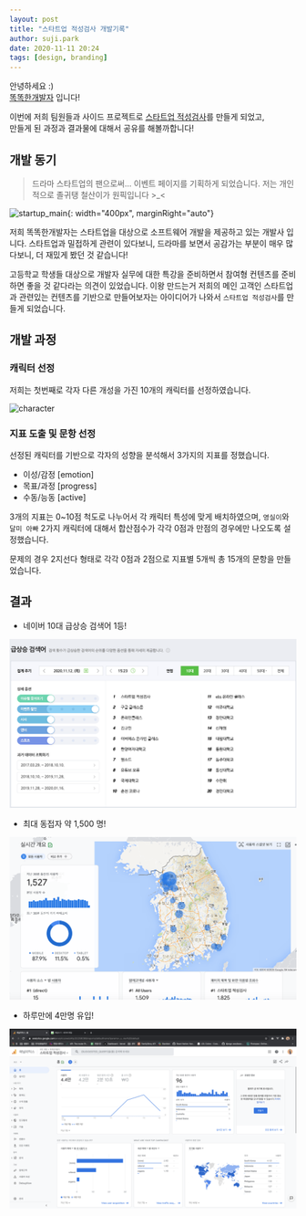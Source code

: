 ```yaml
---
layout: post
title: "스타트업 적성검사 개발기록"
author: suji.park
date: 2020-11-11 20:24
tags: [design, branding]
---
```


안녕하세요 :)<br/>
[똑똑한개발자](https://toktokhan.dev/) 입니다!

이번에 저희 팀원들과 사이드 프로젝트로 [스타트업 적성검사](https://startup.toktokhan.dev/)를 만들게 되었고,<br/>
만들게 된 과정과 결과물에 대해서 공유를 해볼까합니다!

## 개발 동기

> 드라마 스타트업의 팬으로써... 이벤트 페이지를 기획하게 되었습니다. 저는 개인적으로 졸귀탱 철산이가 원픽입니다 >\_<

![startup_main](https://github.com/TokTokHan/TokTokHan.github.io/blob/master/images/2020.11/startup_main.jpeg?raw=true){: width="400px", marginRight="auto"}

저희 똑똑한개발자는 스타트업을 대상으로 소프트웨어 개발을 제공하고 있는 개발사 입니다. 스타트업과 밀접하게 관련이 있다보니, 드라마를 보면서 공감가는 부분이 매우 많다보니, 더 재밌게 봤던 것 같습니다!

고등학교 학생들 대상으로 개발자 실무에 대한 특강을 준비하면서 참여형 컨텐츠를 준비하면 좋을 것 같다라는 의견이 있었습니다. 이왕 만드는거 저희의 메인 고객인 스타트업과 관련있는 컨텐츠를 기반으로 만들어보자는 아이디어가 나와서 `스타트업 적성검사`를 만들게 되었습니다.

## 개발 과정

### 캐릭터 선정

저희는 첫번째로 각자 다른 개성을 가진 10개의 캐릭터를 선정하였습니다.

![character](https://github.com/TokTokHan/TokTokHan.github.io/blob/master/images/2020.11/avatar.png?raw=true)

### 지표 도출 및 문항 선정

선정된 캐릭터를 기반으로 각자의 성향을 분석해서 3가지의 지표를 정했습니다.

- 이성/감정 [emotion]
- 목표/과정 [progress]
- 수동/능동 [active]

3개의 지표는 0~10점 척도로 나누어서 각 캐릭터 특성에 맞게 배치하였으며, `영실이`와 `달미 아빠` 2가지 캐릭터에 대해서 합산점수가 각각 0점과 만점의 경우에만 나오도록 설정했습니다.

문제의 경우 2지선다 형태로 각각 0점과 2점으로 지표별 5개씩 총 15개의 문항을 만들었습니다.

## 결과

- 네이버 10대 급상승 검색어 1등!

![naver](https://github.com/TokTokHan/TokTokHan.github.io/blob/master/files/posts/2020_11/naver.png?raw=true)

- 최대 동접자 약 1,500 명!

![access](https://github.com/TokTokHan/TokTokHan.github.io/blob/master/files/posts/2020_11/access.png?raw=true)

- 하루만에 4만명 유입!

![google_1](https://github.com/TokTokHan/TokTokHan.github.io/blob/master/files/posts/2020_11/google_1.png?raw=true)
